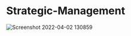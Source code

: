 # Strategic-Management
![Screenshot 2022-04-02 130859](https://user-images.githubusercontent.com/52173060/161393666-619f0524-9c78-4a6f-badb-fc0e98dd20d5.png)
